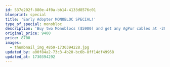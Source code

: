 ```yaml
---
id: 537e202f-880e-4f0a-bb14-4133d8576c01
blueprint: special
title: 'Early Adopter MONOBLOC SPECIAL!'
type_of_special: monobloc
description: 'Buy two Monoblocs ($5900) and get any AgPur cables at -20% discount!. This iteration lists a pair of AgPur 13 2.5M Speaker Cables (Ba/Sp) ($3500) as a popular example. Inquire directly for your customized combinations.'
original_price: 9400
price: 8700
images:
  - thumbnail_img_4859-1730394228.jpg
updated_by: a00f84a2-73c3-4b20-bc6b-8ff14df49968
updated_at: 1730394292
---
```

